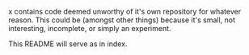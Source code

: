 x contains code deemed unworthy of it's own repository for whatever reason. This could be (amongst other things) because it's small, not interesting, incomplete, or simply an experiment.

This README will serve as in index.
